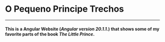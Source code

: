 # O Pequeno Principe Trechos
---------------------------------
#### This is a Angular Website (_Angular version 20.1.1._) that shows some of my favorite parts of the book _The Little Prince_.
